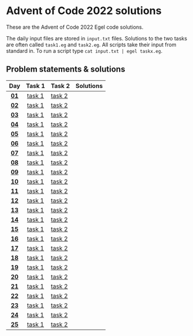 # Advent of Code 2022 solutions

These are the Advent of Code 2022 Egel code solutions.

The daily input files are stored in `input.txt` files. Solutions
to the two tasks are often called `task1.eg` and `task2.eg`.
All scripts take their input from standard in. To run a 
script type `cat input.txt | egel taskx.eg`.

## Problem statements & solutions

<div align="center">

  | Day | Task 1 | Task 2 | Solutions |
  |:---:|:---:   |:---    |:---       |
  | **[01](https://adventofcode.com/2022/day/1)**  | [task 1](day01/task1.eg) | [task 2](day01/task2.eg) | |
  | **[02](https://adventofcode.com/2022/day/2)**  | [task 1](day02/task1.eg) | [task 2](day02/task2.eg) | |
  | **[03](https://adventofcode.com/2022/day/3)**  | [task 1](day03/task1.eg) | [task 2](day03/task2.eg) | |
  | **[04](https://adventofcode.com/2022/day/4)**  | [task 1](day04/task1.eg) | [task 2](day04/task2.eg) | |
  | **[05](https://adventofcode.com/2022/day/5)**  | [task 1](day05/task1.eg) | [task 2](day05/task2.eg) | |
  | **[06](https://adventofcode.com/2022/day/6)**  | [task 1](day06/task1.eg) | [task 2](day06/task2.eg) | |
  | **[07](https://adventofcode.com/2022/day/7)**  | [task 1](day07/task1.eg) | [task 2](day07/task2.eg) | |
  | **[08](https://adventofcode.com/2022/day/8)**  | [task 1](day08/task1.eg) | [task 2](day08/task2.eg) | |
  | **[09](https://adventofcode.com/2022/day/9)**  | [task 1](day09/task1.eg) | [task 2](day09/task2.eg) | |
  | **[10](https://adventofcode.com/2022/day/10)** | [task 1](day10/task1.eg) | [task 2](day10/task2.eg) | |
  | **[11](https://adventofcode.com/2022/day/11)** | [task 1](day11/task1.eg) | [task 2](day11/task2.eg) | |
  | **[12](https://adventofcode.com/2022/day/12)** | [task 1](day12/task1.eg) | [task 2](day12/task2.eg) | |
  | **[13](https://adventofcode.com/2022/day/13)** | [task 1](day13/task1.eg) | [task 2](day13/task2.eg) | |
  | **[14](https://adventofcode.com/2022/day/14)** | [task 1](day14/task1.eg) | [task 2](day14/task2.eg) | |
  | **[15](https://adventofcode.com/2022/day/15)** | [task 1](day15/task1.eg) | [task 2](day15/task2.eg) | |
  | **[16](https://adventofcode.com/2022/day/16)** | [task 1](day16/task1.eg) | [task 2](day16/task2.eg) | |
  | **[17](https://adventofcode.com/2022/day/17)** | [task 1](day17/task1.eg) | [task 2](day17/task2.eg) | |
  | **[18](https://adventofcode.com/2022/day/18)** | [task 1](day18/task1.eg) | [task 2](day18/task2.eg) | |
  | **[19](https://adventofcode.com/2022/day/19)** | [task 1](day19/task1.eg) | [task 2](day19/task2.eg) | |
  | **[20](https://adventofcode.com/2022/day/20)** | [task 1](day20/task1.eg) | [task 2](day20/task2.eg) | |
  | **[21](https://adventofcode.com/2022/day/21)** | [task 1](day21/task1.eg) | [task 2](day21/task2.eg) | |
  | **[22](https://adventofcode.com/2022/day/22)** | [task 1](day22/task1.eg) | [task 2](day22/task2.eg) | |
  | **[23](https://adventofcode.com/2022/day/23)** | [task 1](day23/task1.eg) | [task 2](day23/task2.eg) | |
  | **[24](https://adventofcode.com/2022/day/24)** | [task 1](day24/task1.eg) | [task 2](day24/task2.eg) | |
  | **[25](https://adventofcode.com/2022/day/25)** | [task 1](day25/task1.eg) | [task 2](day25/task2.eg) | |

</div>
